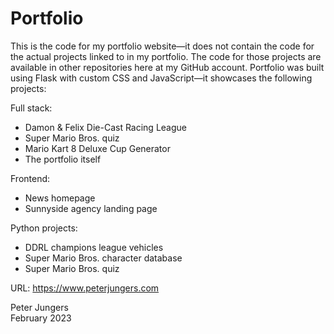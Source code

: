 # Portfolio
This is the code for my portfolio website—it does not contain the code for the actual projects linked to in my portfolio. The code for those projects are available in other repositories here at my GitHub account. Portfolio was built using Flask with custom CSS and JavaScript—it showcases the following projects:  

Full stack:  
- Damon & Felix Die-Cast Racing League
- Super Mario Bros. quiz
- Mario Kart 8 Deluxe Cup Generator
- The portfolio itself

Frontend:
- News homepage
- Sunnyside agency landing page

Python projects:
- DDRL champions league vehicles
- Super Mario Bros. character database
- Super Mario Bros. quiz

URL: https://www.peterjungers.com

Peter Jungers  
February 2023